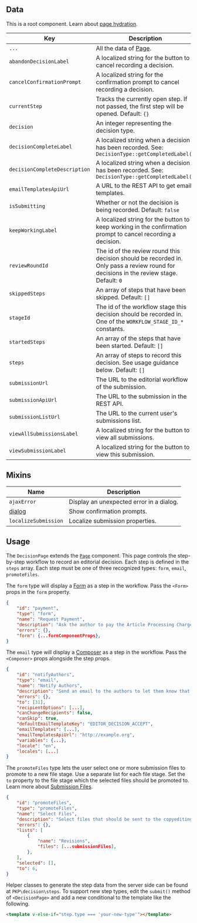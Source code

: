 ## Data

This is a root component. Learn about [page hydration](#/pages/pages).

| Key | Description |
| --- | --- |
| `...` | All the data of [Page](#/component/Page). |
| `abandonDecisionLabel` | A localized string for the button to cancel recording a decision. |
| `cancelConfirmationPrompt` | A localized string for the confirmation prompt to cancel recording a decision. |
| `currentStep` | Tracks the currently open step. If not passed, the first step will be opened. Default: `{}` |
| `decision` | An integer representing the decision type. |
| `decisionCompleteLabel` | A localized string when a decision has been recorded. See: `DecisionType::getCompletedLabel()` |
| `decisionCompleteDescription` | A localized string when a decision has been recorded. See: `DecisionType::getCompletedLabel()` |
| `emailTemplatesApiUrl` | A URL to the REST API to get email templates. |
| `isSubmitting` | Whether or not the decision is being recorded. Default: `false` |
| `keepWorkingLabel` | A localized string for the button to keep working in the confirmation prompt to cancel recording a decision. |
| `reviewRoundId` | The id of the review round this decision should be recorded in. Only pass a review round for decisions in the review stage. Default: `0` |
| `skippedSteps` | An array of steps that have been skipped. Default: `[]` |
| `stageId` | The id of the workflow stage this decision should be recorded in. One of the `WORKFLOW_STAGE_ID_*` constants. |
| `startedSteps` | An array of the steps that have been started. Default: `[]` |
| `steps` | An array of steps to record this decision. See usage guidance below. Default: `[]` |
| `submissionUrl` | The URL to the editorial workflow of the submission. |
| `submissionApiUrl` | The URL to the submission in the REST API. |
| `submissionListUrl` | The URL to the current user's submissions list. |
| `viewAllSubmissionsLabel` | A localized string for the button to view all submissions. |
| `viewSubmissionLabel` | A localized string for the button to view this submission. |

## Mixins

| Name                      | Description                              |
| ------------------------- | ---------------------------------------- |
| `ajaxError`               | Display an unexpected error in a dialog. |
| [dialog](#/mixins/dialog) | Show confirmation prompts.               |
| `localizeSubmission`      | Localize submission properties.          |

## Usage

The `DecisionPage` extends the [`Page`](#/component/Page) component. This page controls the step-by-step workflow to record an editorial decision. Each step is defined in the `steps` array. Each step must be one of three recognized types: `form`, `email`, `promoteFiles`.

The `form` type will display a [Form](#/component/Form) as a step in the workflow. Pass the `<Form>` props in the `form` property.

```json
{
    "id": "payment",
    "type": "form",
    "name": "Request Payment",
    "description": "Ask the author to pay the Article Processing Charge (USD $150) now or waive the fee.",
    "errors": {},
    "form": {...formComponentProps},
}
```

The `email` type will display a [Composer](#/component/Composer) as a step in the workflow. Pass the `<Composer>` props alongside the step props.

```json
{
    "id": "notifyAuthors",
    "type": "email",
    "name": "Notify Authors",
    "description": "Send an email to the authors to let them know that their submission has been accepted for publication.",
    "errors": {},
    "to": [31],
    "recipientOptions": [...],
    "canChangeRecipients": false,
    "canSkip": true,
    "defaultEmailTemplateKey": "EDITOR_DECISION_ACCEPT",
    "emailTemplates": [...],
    "emailTemplatesApiUrl": "http://example.org",
    "variables": {...},
    "locale": "en",
    "locales": [...]
}
```

The `promoteFiles` type lets the user select one or more submission files to promote to a new file stage. Use a separate list for each file stage. Set the `to` property to the file stage which the selected files should be promoted to. Learn more about [Submission Files](https://docs.pkp.sfu.ca/dev/documentation/en/submission-files).

```json
{
    "id": "promoteFiles",
    "type": "promoteFiles",
    "name": "Select Files",
    "description": "Select files that should be sent to the copyediting stage.",
    "errors": {},
    "lists": [
        {
            "name": "Revisions",
            "files": [...submissionFiles],
        },
    ],
    "selected": [],
    "to": 6,
}
```

Helper classes to generate the step data from the server side can be found at `PKP\decision\steps`. To support new step types, edit the `submit()` method of `<DecisionPage>` and add a new conditional to the template like the following.

```html
<template v-else-if="step.type === 'your-new-type'"></template>
```
